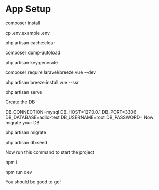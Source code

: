 
# App Setup

composer install

cp .env.example .env

php artisan cache:clear

composer dump-autoload

php artisan key:generate

composer require laravel/breeze vue --dev

php artisan breeze:install vue --ssr

php artisan serve

Create the DB

DB_CONNECTION=mysql
DB_HOST=127.0.0.1
DB_PORT=3306
DB_DATABASE=adilo-test
DB_USERNAME=root
DB_PASSWORD=
Now migrate your DB

php artisan migrate

php artisan db:seed

Now run this command to start the project

npm i

npm run dev

You should be good to go!
